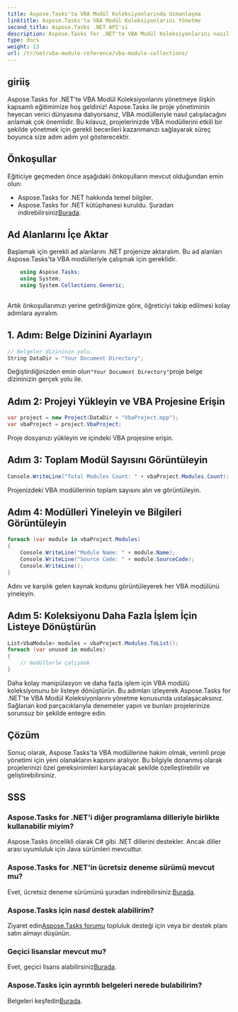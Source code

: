 ```yaml
---
title: Aspose.Tasks'ta VBA Modül Koleksiyonlarında Uzmanlaşma
linktitle: Aspose.Tasks'ta VBA Modül Koleksiyonlarını Yönetme
second_title: Aspose.Tasks .NET API'si
description: Aspose.Tasks for .NET'te VBA Modül Koleksiyonlarını nasıl verimli bir şekilde yönetebileceğinizi keşfedin. Projelerinize kusursuz entegrasyon için adım adım kılavuz.
type: docs
weight: 13
url: /tr/net/vba-module-reference/vba-module-collections/
---
```

## giriiş
Aspose.Tasks for .NET'te VBA Modül Koleksiyonlarını yönetmeye ilişkin kapsamlı eğitimimize hoş geldiniz! Aspose.Tasks ile proje yönetiminin heyecan verici dünyasına dalıyorsanız, VBA modülleriyle nasıl çalışılacağını anlamak çok önemlidir. Bu kılavuz, projelerinizde VBA modüllerini etkili bir şekilde yönetmek için gerekli becerileri kazanmanızı sağlayarak süreç boyunca size adım adım yol gösterecektir.
## Önkoşullar
Eğiticiye geçmeden önce aşağıdaki önkoşulların mevcut olduğundan emin olun:
- Aspose.Tasks for .NET hakkında temel bilgiler.
-  Aspose.Tasks for .NET kütüphanesi kuruldu. Şuradan indirebilirsiniz[Burada](https://releases.aspose.com/tasks/net/).
## Ad Alanlarını İçe Aktar
Başlamak için gerekli ad alanlarını .NET projenize aktaralım. Bu ad alanları Aspose.Tasks'ta VBA modülleriyle çalışmak için gereklidir.
```csharp
    using Aspose.Tasks;
    using System;
    using System.Collections.Generic;
    
```
Artık önkoşullarımızı yerine getirdiğimize göre, öğreticiyi takip edilmesi kolay adımlara ayıralım.
## 1. Adım: Belge Dizinini Ayarlayın
```csharp
// Belgeler dizininin yolu.
String DataDir = "Your Document Directory";
```
 Değiştirdiğinizden emin olun`"Your Document Directory"`proje belge dizininizin gerçek yolu ile.
## Adım 2: Projeyi Yükleyin ve VBA Projesine Erişin
```csharp
var project = new Project(DataDir + "VbaProject.mpp");
var vbaProject = project.VbaProject;
```
Proje dosyanızı yükleyin ve içindeki VBA projesine erişin.
## Adım 3: Toplam Modül Sayısını Görüntüleyin
```csharp
Console.WriteLine("Total Modules Count: " + vbaProject.Modules.Count);
```
Projenizdeki VBA modüllerinin toplam sayısını alın ve görüntüleyin.
## Adım 4: Modülleri Yineleyin ve Bilgileri Görüntüleyin
```csharp
foreach (var module in vbaProject.Modules)
{
    Console.WriteLine("Module Name: " + module.Name);
    Console.WriteLine("Source Code: " + module.SourceCode);
    Console.WriteLine();
}
```
Adını ve karşılık gelen kaynak kodunu görüntüleyerek her VBA modülünü yineleyin.
## Adım 5: Koleksiyonu Daha Fazla İşlem İçin Listeye Dönüştürün
```csharp
List<VbaModule> modules = vbaProject.Modules.ToList();
foreach (var unused in modules)
{
    // modüllerle çalışmak
}
```
Daha kolay manipülasyon ve daha fazla işlem için VBA modülü koleksiyonunu bir listeye dönüştürün.
Bu adımları izleyerek Aspose.Tasks for .NET'te VBA Modül Koleksiyonlarını yönetme konusunda ustalaşacaksınız. Sağlanan kod parçacıklarıyla denemeler yapın ve bunları projelerinize sorunsuz bir şekilde entegre edin.
## Çözüm
Sonuç olarak, Aspose.Tasks'ta VBA modüllerine hakim olmak, verimli proje yönetimi için yeni olanakların kapısını aralıyor. Bu bilgiyle donanmış olarak projelerinizi özel gereksinimleri karşılayacak şekilde özelleştirebilir ve geliştirebilirsiniz.
## SSS
### Aspose.Tasks for .NET'i diğer programlama dilleriyle birlikte kullanabilir miyim?
Aspose.Tasks öncelikli olarak C# gibi .NET dillerini destekler. Ancak diller arası uyumluluk için Java sürümleri mevcuttur.
### Aspose.Tasks for .NET'in ücretsiz deneme sürümü mevcut mu?
 Evet, ücretsiz deneme sürümünü şuradan indirebilirsiniz:[Burada](https://releases.aspose.com/).
### Aspose.Tasks için nasıl destek alabilirim?
 Ziyaret edin[Aspose.Tasks forumu](https://forum.aspose.com/c/tasks/15) topluluk desteği için veya bir destek planı satın almayı düşünün.
### Geçici lisanslar mevcut mu?
 Evet, geçici lisans alabilirsiniz[Burada](https://purchase.aspose.com/temporary-license/).
### Aspose.Tasks için ayrıntılı belgeleri nerede bulabilirim?
 Belgeleri keşfedin[Burada](https://reference.aspose.com/tasks/net/).